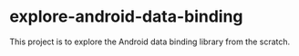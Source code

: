 # explore-android-data-binding

This project is to explore the Android data binding library from the scratch. 
